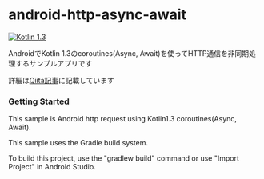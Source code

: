 # android-http-async-await

[![Kotlin 1.3](https://img.shields.io/badge/Kotlin-1.3-green.svg?style=flat)][Kotlin]

AndroidでKotlin 1.3のcoroutines(Async, Await)を使ってHTTP通信を非同期処理するサンプルアプリです

詳細は[Qiita記事][qiita]に記載しています

### Getting Started
This sample is Android http request using Kotlin1.3 coroutines(Async, Await).

This sample uses the Gradle build system. 

To build this project, use the "gradlew build" command or use "Import Project" in Android Studio.

[Kotlin]: https://github.com/JetBrains/kotlin
[qiita]: https://qiita.com/jonghyo/items/bf3e4e06022eebe8e3eb
